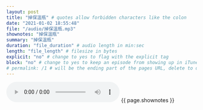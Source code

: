 ```yaml
---
layout: post
title: "掉保溫瓶" # quotes allow forbidden characters like the colon
date: "2021-01-02 18:55:48"
file: "/audio/掉保溫瓶.mp3"
shownotes: "掉保溫瓶"
summary: "掉保溫瓶"
duration: "file_duration" # audio length in min:sec
length: "file_length" # filesize in bytes
explicit: "no" # change to yes to flag with the explicit tag
block: "no" # change to yes to keep an episode from showing up in iTunes
# permalink: /1 # will be the ending part of the pages URL, delete to default to the title
---
```


<audio controls>
<source src="{{site.url}}{{site.baseurl}}{{ page.file }}" type="audio/x-mp3">
Your browser does not support the audio element.
</audio>
{{ page.shownotes }}
